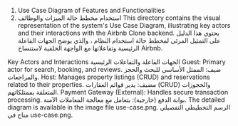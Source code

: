 1. Use Case Diagram of Features and Functionalities
1. استخدام مخطط حالة الميزات والوظائف
This directory contains the visual representation of the system's Use Case Diagram, illustrating key actors and their interactions with the Airbnb Clone backend.
يحتوي هذا الدليل على التمثيل المرئي لمخطط حالة استخدام النظام ، والذي يوضح الجهات الفاعلة الرئيسية وتفاعلاتها مع الواجهة الخلفية لاستنساخ Airbnb.

Key Actors and Interactions
الجهات الفاعلة والتفاعلات الرئيسية
Guest: Primary actor for search, booking, and reviews.
ضيف: الممثل الأساسي للبحث والحجز والمراجعات.
Host: Manages property listings (CRUD) and reservations related to their properties.
مضيف: يدير قوائم العقارات (CRUD) والحجوزات المتعلقة بممتلكاتهم.
Payment Gateway (External): Handles secure transaction processing.
بوابة الدفع (خارجية): يتعامل مع معالجة المعاملات الآمنة.
The detailed diagram is available in the image file use-case.png.
الرسم التخطيطي التفصيلي متاح في use-case.png.
